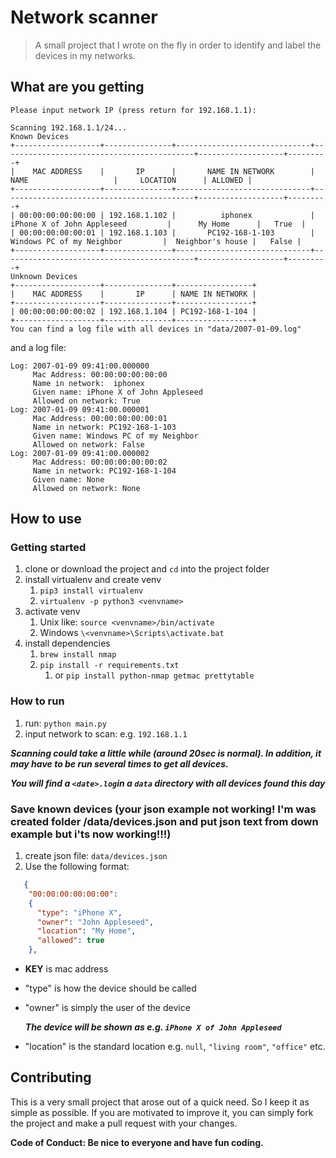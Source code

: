 # Network scanner

> A small project that I wrote on the fly in order to identify and label the devices in my networks.

## What are you getting
```
Please input network IP (press return for 192.168.1.1):

Scanning 192.168.1.1/24...
Known Devices
+-------------------+---------------+------------------------------+-------------------------------------------+-------------------+---------+
|    MAC ADDRESS    |       IP      |       NAME IN NETWORK        |                    NAME                   |     LOCATION      | ALLOWED |
+-------------------+---------------+------------------------------+-------------------------------------------+-------------------+---------+
| 00:00:00:00:00:00 | 192.168.1.102 |          iphonex             |        iPhone X of John Appleseed         |      My Home      |   True  |
| 00:00:00:00:00:01 | 192.168.1.103 |       PC192-168-1-103        |         Windows PC of my Neighbor         |  Neighbor's house |   False |
+-------------------+---------------+------------------------------+-------------------------------------------+-------------------+---------+
Unknown Devices
+-------------------+---------------+-----------------+
|    MAC ADDRESS    |       IP      | NAME IN NETWORK |
+-------------------+---------------+-----------------+
| 00:00:00:00:00:02 | 192.168.1.104 | PC192-168-1-104 |
+-------------------+---------------+-----------------+
You can find a log file with all devices in "data/2007-01-09.log"
```

and a log file:

```
Log: 2007-01-09 09:41:00.000000 
	 Mac Address: 00:00:00:00:00:00 
	 Name in network:  iphonex 
	 Given name: iPhone X of John Appleseed 
	 Allowed on network: True
Log: 2007-01-09 09:41:00.000001 
	 Mac Address: 00:00:00:00:00:01
	 Name in network: PC192-168-1-103
	 Given name: Windows PC of my Neighbor  
	 Allowed on network: False
Log: 2007-01-09 09:41:00.000002 
	 Mac Address: 00:00:00:00:00:02
	 Name in network: PC192-168-1-104
	 Given name: None 
	 Allowed on network: None
```

## How to use

### Getting started
 1. clone or download the project and `cd` into the project folder
 2. install virtualenv and create venv 
    1. `pip3 install virtualenv`
    2. `virtualenv -p python3 <venvname>`
 3. activate venv
    1. Unix like: `source <venvname>/bin/activate` 
    2. Windows `\<venvname>\Scripts\activate.bat`
 4. install dependencies
    1. `brew install nmap`
    2. `pip install -r requirements.txt`
       1. or `pip install python-nmap getmac prettytable`

### How to run
1. run: `python main.py`
2. input network to scan: e.g. `192.168.1.1`

***Scanning could take a little while (around 20sec is normal). In addition, it may have to be run several times to get all devices.***

***You will find a `<date>.log`in a `data` directory with all devices found this day***

### Save known devices (your json example not working! I'm was created folder /data/devices.json and put  json text from down example but i'ts now working!!!)
1. create json file: `data/devices.json`
2. Use the following format:
```json
   {
    "00:00:00:00:00:00":
    {
      "type": "iPhone X",
      "owner": "John Appleseed",
      "location": "My Home",
      "allowed": true
    },
```
- **KEY** is mac address
- "type" is how the device should be called
- "owner" is simply the user of the device
  
  ***The device will be shown as e.g. `iPhone X of John Appleseed`***

- "location" is the standard location e.g. `null`, `"living room"`, `"office"` etc.

## Contributing
This is a very small project that arose out of a quick need. So I keep it as simple as possible. If you are motivated to improve it, you can simply fork the project and make a pull request with your changes. 

**Code of Conduct: Be nice to everyone and have fun coding.**

